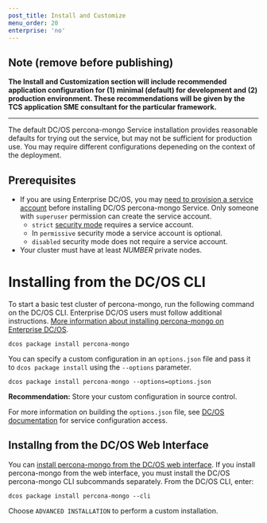 ```yaml
---
post_title: Install and Customize
menu_order: 20
enterprise: 'no'
---
```


## Note (remove before publishing)
__The Install and Customization section will include recommended application configuration for (1) minimal (default) for development and (2) production environment.  These recommendations will be given by the TCS application SME consultant for the particular framework.__

-----

The default DC/OS percona-mongo Service installation provides reasonable defaults for trying out the service, but may not be sufficient for production use. You may require different configurations depeneding on the context of the deployment.

## Prerequisites

- If you are using Enterprise DC/OS, you may [need to provision a service account](https://docs.mesosphere.com/latest/security/service-auth/custom-service-auth/) before installing DC/OS percona-mongo Service. Only someone with `superuser` permission can create the service account.
  - `strict` [security mode](https://docs.mesosphere.com/latest/administration/installing/custom/configuration-parameters/#security) requires a service account.
  - In `permissive` security mode a service account is optional.
  - `disabled` security mode does not require a service account.
- Your cluster must have at least _NUMBER_ private nodes.

# Installing from the DC/OS CLI

To start a basic test cluster of percona-mongo, run the following command on the DC/OS CLI. Enterprise DC/OS users must follow additional instructions. [More information about installing percona-mongo on Enterprise DC/OS](https://docs.mesosphere.com/latest/security/service-auth/custom-service-auth/).

```shell
dcos package install percona-mongo 
```

You can specify a custom configuration in an `options.json` file and pass it to `dcos package install` using the `--options` parameter.

```shell
dcos package install percona-mongo --options=options.json
```

**Recommendation:** Store your custom configuration in source control.

For more information on building the `options.json` file, see [DC/OS documentation](https://docs.mesosphere.com/latest/usage/managing-services/config-universe-service/) for service configuration access.

## Installng from the DC/OS Web Interface

You can [install percona-mongo from the DC/OS web interface](https://docs.mesosphere.com/latest/usage/managing-services/install/). If you install percona-mongo from the web interface, you must install the DC/OS percona-mongo CLI subcommands separately. From the DC/OS CLI, enter:

```shell
dcos package install percona-mongo --cli
```

Choose `ADVANCED INSTALLATION` to perform a custom installation.
